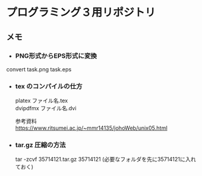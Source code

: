 # プログラミング３用リポジトリ

## メモ


- ### PNG形式からEPS形式に変換

convert task.png task.eps

- ### tex のコンパイルの仕方

  platex ファイル名.tex  
  dvipdfmx ファイル名.dvi

  参考資料  
  https://www.ritsumei.ac.jp/~mmr14135/johoWeb/unix05.html

- ### tar.gz 圧縮の方法
  

  tar -zcvf 35714121.tar.gz 35714121 
  (必要なフォルダを先に35714121に入れておく)

